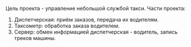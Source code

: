 Цель проекта - управление небольшой службой такси.
Части проекта:
1) Диспетчерская: приём заказов, передача их водителям.
2) Таксометр: обработка заказа водителем.
3) Сервер: обмен информацией диспетчерская - водитель, запись треков машины.
